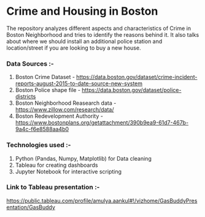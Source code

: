 # Crime and Housing in Boston

The repository analyzes different aspects and characteristics of Crime in Boston Neighborhood and tries to identify the reasons behind it. It also talks about where we should install an additional police station and location/street if you are looking to buy a new house.


### Data Sources :-


1) Boston Crime Dataset - https://data.boston.gov/dataset/crime-incident-reports-august-2015-to-date-source-new-system
2) Boston Police shape file - https://data.boston.gov/dataset/police-districts
3) Boston Neighborhood Reasearch data - https://www.zillow.com/research/data/
4) Boston Redevelopment Authority - https://www.bostonplans.org/getattachment/390b9ea9-61d7-467b-9a4c-f6e8588aa4b0


### Technologies used :-
1) Python (Pandas, Numpy, Matplotlib) for Data cleaning
2) Tableau for creating dashboards
3) Jupyter Notebook for interactive scripting


### Link to Tableau presentation :-
https://public.tableau.com/profile/amulya.aankul#!/vizhome/GasBuddyPresentation/GasBuddy

